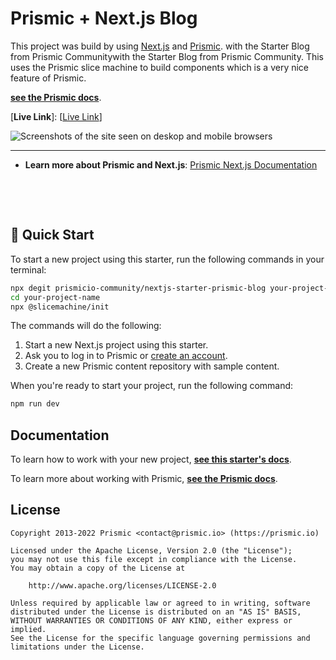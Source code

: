 # Prismic + Next.js Blog

This project was build by using [Next.js][nextjs] and [Prismic][prismic]. with the Starter Blog from Prismic Communitywith the Starter Blog from Prismic Community. This uses the Prismic slice machine to build components which is a very nice feature of Prismic.

[**see the Prismic docs**][prismic-docs].

[**Live Link**]: [[Live Link](https://prismic-blog-asaasgeirs.vercel.app/)]

<img src="https://user-images.githubusercontent.com/8601064/163122284-5b80a81e-a4fd-482e-9bd5-99b22f61175f.png" alt="Screenshots of the site seen on deskop and mobile browsers" />

---------------------------------------------------------------


- **Learn more about Prismic and Next.js**: [Prismic Next.js Documentation][prismic-docs]

&nbsp;


&nbsp;

## 🚀 Quick Start

To start a new project using this starter, run the following commands in your terminal:

```sh
npx degit prismicio-community/nextjs-starter-prismic-blog your-project-name
cd your-project-name
npx @slicemachine/init
```

The commands will do the following:

1. Start a new Next.js project using this starter.
2. Ask you to log in to Prismic or [create an account][prismic-sign-up].
3. Create a new Prismic content repository with sample content.

When you're ready to start your project, run the following command:

```sh
npm run dev
```

## Documentation

To learn how to work with your new project, [**see this starter's docs**][starter-docs].

To learn more about working with Prismic, [**see the Prismic docs**][prismic-docs].

## License

```
Copyright 2013-2022 Prismic <contact@prismic.io> (https://prismic.io)

Licensed under the Apache License, Version 2.0 (the "License");
you may not use this file except in compliance with the License.
You may obtain a copy of the License at

    http://www.apache.org/licenses/LICENSE-2.0

Unless required by applicable law or agreed to in writing, software
distributed under the License is distributed on an "AS IS" BASIS,
WITHOUT WARRANTIES OR CONDITIONS OF ANY KIND, either express or implied.
See the License for the specific language governing permissions and
limitations under the License.
```

[prismic]: https://prismic.io/
[prismic-docs]: https://prismic.io/docs/technologies/nextjs
[prismic-sign-up]: https://prismic.io/dashboard/signup
[starter-docs]: ./docs/README.md
[nextjs]: https://nextjs.org/
[live-demo]: https://nextjs-starter-prismic-blog.vercel.app/
